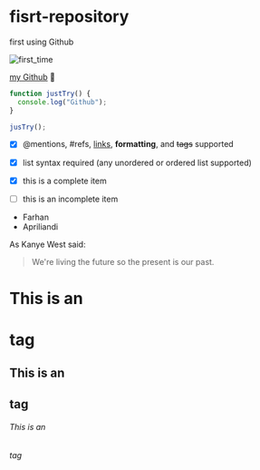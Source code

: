 # fisrt-repository
first using Github


![first_time](https://cdn0.tnwcdn.com/wp-content/blogs.dir/1/files/2018/03/GitHub-brave-hed-796x418.jpg)

[my Github](https://github.com/apriliandi246) :wave:


```javascript
function justTry() {
  console.log("Github");
}

jusTry();
```


- [x] @mentions, #refs, [links](), **formatting**, and <del>tags</del> supported
- [x] list syntax required (any unordered or ordered list supported)
- [x] this is a complete item
- [ ] this is an incomplete item


- Farhan 
- Apriliandi


As Kanye West said:

> We're living the future so
> the present is our past.


# This is an <h1> tag
## This is an <h2> tag
###### This is an <h6> tag

